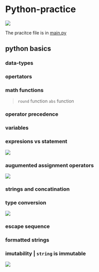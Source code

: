 # Python-practice
![](https://media.giphy.com/media/coxQHKASG60HrHtvkt/giphy.gif)


The pracitce file is in [main.py](main.py)
## python basics
### data-types
### opertators
### math functions 
> `round` function
> `abs` function
### operator precedence
### variables
### expresions vs statement
![](https://runestone.academy/ns/books/published/csawesome/_images/assignment.png)
### augumented assignment operators
![](https://slideplayer.com/slide/15781464/88/images/4/Augmented+Assignment+Operators.jpg)
### strings and concatination
### type conversion
![](https://cdn.educba.com/academy/wp-content/uploads/2020/01/Type-Casting-in-Python.jpg)
### escape sequence
### formatted strings
### imutability | `string` is immutable
![](https://csharpcorner-mindcrackerinc.netdna-ssl.com/article/python-datatypes/Images/pd12.png)




